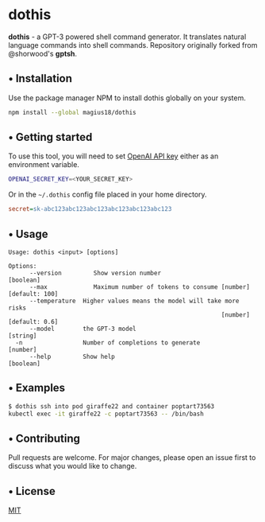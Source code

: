 # dothis

**dothis** - a GPT-3 powered shell command generator. It translates natural language commands into shell commands. Repository originally forked from @shorwood's **gptsh**.

## • Installation

Use the package manager NPM to install dothis globally on your system.
```bash
npm install --global magius18/dothis
```

## • Getting started
To use this tool, you will need to set [OpenAI API key](https://beta.openai.com/) either as an environment variable.
```bash
OPENAI_SECRET_KEY=<YOUR_SECRET_KEY>
```

Or in the `~/.dothis` config file placed in your home directory.
```ini
secret=sk-abc123abc123abc123abc123abc123abc123
```


## • Usage


```
Usage: dothis <input> [options]

Options:
      --version         Show version number                               [boolean]
      --max             Maximum number of tokens to consume [number] [default: 100]
      --temperature  Higher values means the model will take more risks
                                                            [number] [default: 0.6]
      --model        the GPT-3 model                                       [string]
  -n                 Number of completions to generate                     [number]
      --help         Show help                                            [boolean]
```

## • Examples
```bash
$ dothis ssh into pod giraffe22 and container poptart73563
kubectl exec -it giraffe22 -c poptart73563 -- /bin/bash
```

## • Contributing
Pull requests are welcome. For major changes, please open an issue first to discuss what you would like to change.

## • License
[MIT](https://choosealicense.com/licenses/mit/)
